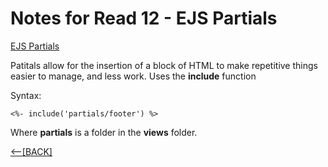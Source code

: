 # Notes for Read 12 - EJS Partials

[EJS Partials](https://medium.com/@henslejoseph/ejs-partials-f6f102cb7433)

Patitals allow for the insertion of a block of HTML to make repetitive things easier to manage, and less work.  Uses the **include** function

Syntax:

`<%- include('partials/footer') %>`

Where **partials** is a folder in the **views** folder.

[&lt;--&#91;BACK&#93;](/README.md)
